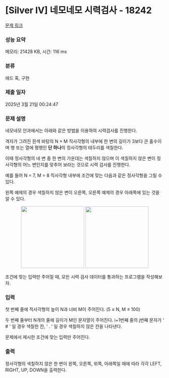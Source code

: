 # [Silver IV] 네모네모 시력검사 - 18242 

[문제 링크](https://www.acmicpc.net/problem/18242) 

### 성능 요약

메모리: 21428 KB, 시간: 116 ms

### 분류

애드 혹, 구현

### 제출 일자

2025년 3월 21일 00:24:47

### 문제 설명

<p>네모네모 안과에서는 아래와 같은 방법을 이용하여 시력검사를 진행한다.</p>

<p>격자가 그려진 흰색 바탕의 N × M 직사각형의 내부에 한 변의 길이가 3보다 큰 홀수이며 행 또는 열에 평행인 <strong>단 하나</strong>의 정사각형의 테두리를 색칠한다.</p>

<p>이때 정사각형의 네 변 중 한 변의 가운데는 색칠하지 않으며 이 색칠하지 않은 변이 정사각형의 어느 변인지를 맞추어 보라는 것으로 시력 검사를 진행한다.</p>

<p>예를 들어 N = 7, M = 8 직사각형 내부에 조건에 맞는 다음과 같은 정사각형을 그릴 수 있다.</p>

<p>왼쪽 예제의 경우 색칠하지 않은 변이 오른쪽, 오른쪽 예제의 경우 아래쪽에 있는 것을 알 수 있다.</p>

<p style="text-align: center;"><img alt="" src="" style="height: 196px; width: 200px;">                               <img alt="" src="" style="height: 195px; width: 200px;"></p>

<p>조건에 맞는 입력만 주어질 때, 모든 시력 검사 데이터를 통과하는 프로그램을 작성해보자.</p>

### 입력 

 <p>첫 번째 줄에 직사각형의 높이 N과 너비 M이 주어진다. (5 ≤ N, M ≤ 100)</p>

<p>두 번째 줄부터 N개의 줄에 길이가 M인 문자열이 주어진다. i+1번째 줄의 j번째 문자가 ‘ # ’ 일 경우 색칠한 칸, ‘ . ’ 일 경우 색칠하지 않은 칸을 나타낸다.</p>

<p>문제에서 제시한 조건에 맞는 입력만 주어진다.</p>

### 출력 

 <p>정사각형의 색칠하지 않은 한 변이 왼쪽, 오른쪽, 위쪽, 아래쪽일 때에 따라 각각 LEFT, RIGHT, UP, DOWN을 출력한다.</p>

